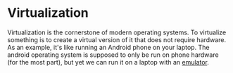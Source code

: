 # Virtualization

Virtualization is the cornerstone of modern operating systems. To virtualize something is 
to create a virtual version of it that does not require hardware. As an example, it's like
running an Android phone on your laptop. The android operating system is supposed to only
be run on phone hardware (for the most part), but yet we can run it on a laptop with 
an [emulator](https://developer.android.com/studio/run/emulator). 
